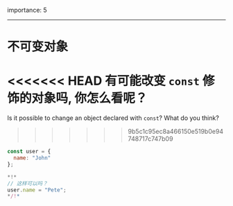 importance: 5

---

# 不可变对象

<<<<<<< HEAD
有可能改变 `const` 修饰的对象吗, 你怎么看呢？
=======
Is it possible to change an object declared with `const`? What do you think?
>>>>>>> 9b5c1c95ec8a466150e519b0e94748717c747b09

```js
const user = {
  name: "John"
};

*!*
// 这样可以吗？
user.name = "Pete";
*/!*
```
